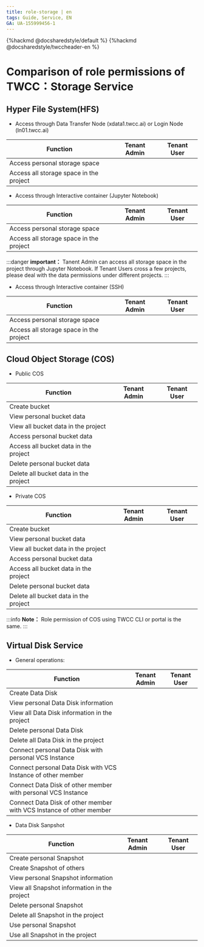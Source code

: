 ```yaml
---
title: role-storage | en
tags: Guide, Service, EN
GA: UA-155999456-1
---
```


{%hackmd @docsharedstyle/default %}
{%hackmd @docsharedstyle/twccheader-en %}

<style>
.fa-times{color:#ADADAD; font-size:25px}
.fa-check{color:#27a5bd; font-size:25px}
</style>


# Comparison of role permissions of TWCC：Storage Service 

## Hyper File System(HFS)

- Access through Data Transfer Node (xdata1.twcc.ai) or Login Node  (ln01.twcc.ai) 

| Function | Tenant Admin | Tenant User |
| -------- | -------- | -------- |
|Access personal storage space|<i class="fa fa-check" aria-hidden="true"></i>|<i class="fa fa-check" aria-hidden="true"></i>
|Access all storage space in the project|<i class="fa fa-times" aria-hidden="true"></i>|<i class="fa fa-times" aria-hidden="true"></i>


- Access through Interactive container (Jupyter Notebook)

| Function | Tenant Admin | Tenant User |
| -------- | -------- | -------- |
|Access personal storage space|<i class="fa fa-check" aria-hidden="true"></i>|<i class="fa fa-check" aria-hidden="true"></i>
|Access all storage space in the project|<i class="fa fa-check" aria-hidden="true"></i>|<i class="fa fa-times" aria-hidden="true"></i>

:::danger
<i class="fa fa-exclamation-triangle fa-20" aria-hidden="true"></i> **important：**
Tanent Admin can access all storage space in the project through Jupyter Notebook. If Tenant Users cross a few projects, please deal with the data permissions under different projects.
:::

- Access through Interactive container (SSH)

| Function | Tenant Admin | Tenant User |
| -------- | -------- | -------- |
|Access personal storage space|<i class="fa fa-check" aria-hidden="true"></i>|<i class="fa fa-check" aria-hidden="true"></i>
|Access all storage space in the project|<i class="fa fa-times" aria-hidden="true"></i>|<i class="fa fa-times" aria-hidden="true"></i>


## Cloud Object Storage (COS)

- Public COS

| Function | Tenant Admin | Tenant User |
| -------- | -------- | -------- |
|Create bucket|<i class="fa fa-check" aria-hidden="true"></i>|<i class="fa fa-check" aria-hidden="true"></i>
|View personal bucket data|<i class="fa fa-check" aria-hidden="true"></i>|<i class="fa fa-check" aria-hidden="true"></i>
|View all bucket data in the project|<i class="fa fa-check" aria-hidden="true"></i>|<i class="fa fa-check" aria-hidden="true"></i>
|Access personal bucket data|<i class="fa fa-check" aria-hidden="true"></i>|<i class="fa fa-check" aria-hidden="true"></i>
|Access all bucket data in the project|<i class="fa fa-check" aria-hidden="true"></i>|<i class="fa fa-check" aria-hidden="true"></i>
|Delete personal bucket data|<i class="fa fa-check" aria-hidden="true"></i>|<i class="fa fa-check" aria-hidden="true"></i>
|Delete all bucket data in the project|<i class="fa fa-check" aria-hidden="true"></i>|<i class="fa fa-check" aria-hidden="true"></i>

- Private COS

| Function | Tenant Admin | Tenant User |
| -------- | -------- | -------- |
|Create bucket|<i class="fa fa-check" aria-hidden="true"></i>|<i class="fa fa-check" aria-hidden="true"></i>
|View personal bucket data|<i class="fa fa-check" aria-hidden="true"></i>|<i class="fa fa-check" aria-hidden="true"></i>
|View all bucket data in the project|<i class="fa fa-times" aria-hidden="true"></i>|<i class="fa fa-times" aria-hidden="true"></i>
|Access personal bucket data|<i class="fa fa-check" aria-hidden="true"></i>|<i class="fa fa-check" aria-hidden="true"></i>
|Access all bucket data in the project|<i class="fa fa-times" aria-hidden="true"></i>|<i class="fa fa-times" aria-hidden="true"></i>
|Delete personal bucket data|<i class="fa fa-check" aria-hidden="true"></i>|<i class="fa fa-check" aria-hidden="true"></i>
|Delete all bucket data in the project|<i class="fa fa-times" aria-hidden="true"></i>|<i class="fa fa-times" aria-hidden="true"></i>


:::info
<i class="fa fa-paperclip fa-20" aria-hidden="true"></i> **Note：**
Role permission of COS using TWCC CLI or portal is the same.
:::

## Virtual Disk Service

- General operations: 

| Function | Tenant Admin | Tenant User |
| -------- | -------- | -------- |
|Create Data Disk|<i class="fa fa-check" aria-hidden="true"></i>|<i class="fa fa-check" aria-hidden="true"></i>
|View personal Data Disk information|<i class="fa fa-check" aria-hidden="true"></i>|<i class="fa fa-check" aria-hidden="true"></i>
|View all Data Disk information in the project|<i class="fa fa-check" aria-hidden="true"></i>|<i class="fa fa-times" aria-hidden="true"></i>
|Delete personal Data Disk|<i class="fa fa-check" aria-hidden="true"></i>|<i class="fa fa-check" aria-hidden="true"></i>
|Delete all Data Disk in the project|<i class="fa fa-check" aria-hidden="true"></i>|<i class="fa fa-times" aria-hidden="true"></i>
|Connect personal Data Disk with personal VCS Instance|<i class="fa fa-check" aria-hidden="true"></i>|<i class="fa fa-check" aria-hidden="true"></i>
|Connect personal Data Disk with VCS Instance of other member|<i class="fa fa-times" aria-hidden="true"></i>|<i class="fa fa-times" aria-hidden="true"></i>
|Connect Data Disk of other member with personal VCS Instance|<i class="fa fa-check" aria-hidden="true"></i>|<i class="fa fa-times" aria-hidden="true"></i>
|Connect Data Disk of other member with VCS Instance of other member|<i class="fa fa-times" aria-hidden="true"></i>|<i class="fa fa-times" aria-hidden="true"></i>


- Data Disk Sanpshot

| Function | Tenant Admin | Tenant User |
| -------- | -------- | -------- |
|Create personal Snapshot|<i class="fa fa-check" aria-hidden="true"></i>|<i class="fa fa-check" aria-hidden="true"></i>
|Create Snapshot of others|<i class="fa fa-check" aria-hidden="true"></i>|<i class="fa fa-check" aria-hidden="true"></i>
|View personal Snapshot information|<i class="fa fa-check" aria-hidden="true"></i>|<i class="fa fa-check" aria-hidden="true"></i>
|View all Snapshot information in the project|<i class="fa fa-check" aria-hidden="true"></i>|<i class="fa fa-times" aria-hidden="true"></i>
|Delete personal Snapshot|<i class="fa fa-check" aria-hidden="true"></i>|<i class="fa fa-check" aria-hidden="true"></i>
|Delete all Snapshot in the project|<i class="fa fa-check" aria-hidden="true"></i>|<i class="fa fa-times" aria-hidden="true"></i>
|Use personal Snapshot|<i class="fa fa-check" aria-hidden="true"></i>|<i class="fa fa-check" aria-hidden="true"></i>
|Use all Snapshot in the project|<i class="fa fa-check" aria-hidden="true"></i>|<i class="fa fa-times" aria-hidden="true"></i>

